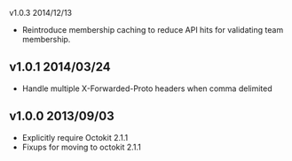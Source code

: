 v1.0.3 2014/12/13

* Reintroduce membership caching to reduce API hits for validating team membership.

v1.0.1 2014/03/24
-----------------

* Handle multiple X-Forwarded-Proto headers when comma delimited

v1.0.0 2013/09/03
-----------------

* Explicitly require Octokit 2.1.1
* Fixups for moving to octokit 2.1.1
